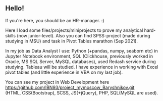 ## Hello!
If you're here, you should be an HR-manager. :)


Here I load some files/projects/miniprojects to prove my analytical hard-skills (now junior-level). 
Also you can find SPSS-project (made during studying in MSU) and task in Pivot Tables marathon (Sep 2021).


In my job as Data Analyst I use: Python (+pandas, numpy, seaborn etc) in Jupyter Notebook environment, SQL (Clickhouse, previously worked in Oracle, MS SQL Server, MySQL databases), used Redash service during studying. Tableau will be studied. I have experience in working with Excel pivot tables (and little experience in VBA on my last job).

You can see my project in Web Development here https://github.com/IBN93/project_mymoscow_Baryshnikov.git  
(HTML, CSS(Bootstrap), SCSS, JS(+jQuery), PHP, SQL(MySQL are used). 
